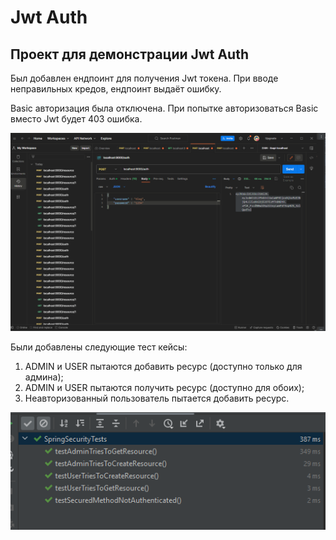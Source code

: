 # Jwt Auth

## Проект для демонстрации Jwt Auth

Был добавлен ендпоинт для получения Jwt токена. При вводе неправильных кредов, ендпоинт выдаёт ошибку. 

Basic авторизация была отключена. При попытке авторизоваться Basic вместо Jwt будет 403 ошибка.

![jwt_auth.gif](src%2Fmain%2Fresources%2Fjwt_auth.gif)

Были добавлены следующие тест кейсы:

1. ADMIN и USER пытаются добавить ресурс (доступно только для админа);
2. ADMIN и USER пытаются получить ресурс (доступно для обоих);
3. Неавторизованный пользователь пытается добавить ресурс.

![tests.png](src%2Fmain%2Fresources%2Ftests.png)